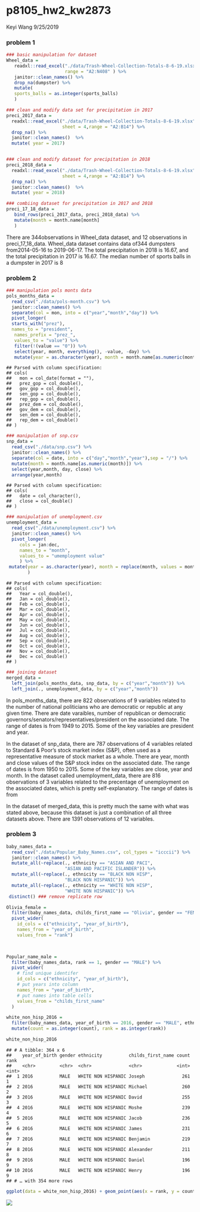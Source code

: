 p8105\_hw2\_kw2873
================
Keyi Wang
9/25/2019

### problem 1

``` r
### basic manipulation for dataset
Wheel_data = 
   readxl::read_excel("./data/Trash-Wheel-Collection-Totals-8-6-19.xlsx",sheet = 1,
                      range = "A2:N408" ) %>%
   janitor::clean_names() %>%
   drop_na(dumpster) %>%
   mutate(
   sports_balls = as.integer(sports_balls) 
   )
```

``` r
### clean and modify data set for precipitation in 2017
preci_2017_data =
  readxl::read_excel("./data/Trash-Wheel-Collection-Totals-8-6-19.xlsx",
                     sheet = 4,range = "A2:B14") %>%
  drop_na() %>%
  janitor::clean_names()  %>%
  mutate( year = 2017) 


### clean and modify dataset for precipitation in 2018
preci_2018_data =
  readxl::read_excel("./data/Trash-Wheel-Collection-Totals-8-6-19.xlsx",
                     sheet = 4,range = "A2:B14") %>%
  drop_na() %>%
  janitor::clean_names()  %>%
  mutate( year = 2018) 

### combiing dataset for precipitation in 2017 and 2018 
preci_17_18_data =
   bind_rows(preci_2017_data, preci_2018_data) %>%
   mutate(month = month.name[month]
   )
```

There are 344observations in Wheel\_data dataset, and 12 observations in
preci\_17\_18\_data. Wheel\_data dataset contains data of344 dumpsters
from2014-05-16 to 2019-06-17. The total precipitation in 2018 is 16.67,
and the total precipitation in 2017 is 16.67. The median number of
sports balls in a dumpster in 2017 is 8

### problem 2

``` r
### manipulation pols monts data
pols_months_data = 
  read_csv("./data/pols-month.csv") %>%
  janitor::clean_names() %>%
  separate(col = mon, into = c("year","month","day")) %>%
  pivot_longer(
  starts_with("prez"),
  names_to = "president",
   names_prefix = "prez_",
   values_to = "value") %>%
   filter(!(value == "0")) %>%   
   select(year, month, everything(), -value, -day) %>%
   mutate(year = as.character(year), month = month.name[as.numeric(month)])
```

    ## Parsed with column specification:
    ## cols(
    ##   mon = col_date(format = ""),
    ##   prez_gop = col_double(),
    ##   gov_gop = col_double(),
    ##   sen_gop = col_double(),
    ##   rep_gop = col_double(),
    ##   prez_dem = col_double(),
    ##   gov_dem = col_double(),
    ##   sen_dem = col_double(),
    ##   rep_dem = col_double()
    ## )

``` r
### manipulation of snp.csv
snp_data = 
  read_csv("./data/snp.csv") %>%
  janitor::clean_names() %>%
  separate(col = date, into = c("day","month","year"),sep = "/") %>%
  mutate(month = month.name[as.numeric(month)]) %>%
  select(year,month, day, close) %>%
  arrange(year,month)
```

    ## Parsed with column specification:
    ## cols(
    ##   date = col_character(),
    ##   close = col_double()
    ## )

``` r
### manipulation of unemployment.csv
unemployment_data = 
  read_csv("./data/unemployment.csv") %>%
  janitor::clean_names() %>%
  pivot_longer(
     cols = jan:dec,
     names_to = "month",
     values_to = "umemployment value"
     ) %>%
 mutate(year = as.character(year), month = replace(month, values = month.name),
        )
```

    ## Parsed with column specification:
    ## cols(
    ##   Year = col_double(),
    ##   Jan = col_double(),
    ##   Feb = col_double(),
    ##   Mar = col_double(),
    ##   Apr = col_double(),
    ##   May = col_double(),
    ##   Jun = col_double(),
    ##   Jul = col_double(),
    ##   Aug = col_double(),
    ##   Sep = col_double(),
    ##   Oct = col_double(),
    ##   Nov = col_double(),
    ##   Dec = col_double()
    ## )

``` r
### joining dataset
merged_data = 
  left_join(pols_months_data, snp_data, by = c("year","month")) %>% 
  left_join(., unemployment_data, by = c("year","month"))
```

In pols\_months\_data, there are 822 observations of 9 variables related
to the number of national politicians who are democratic or republic at
any given time. There are date varaibles, number of republican or
democratic governors/senators/representatives/president on the
associated date. The range of dates is from 1949 to 2015. Some of the
key variables are president and year.

In the dataset of snp\_data, there are 787 observations of 4 variables
related to Standard & Poor’s stock market index (S\&P), often used as a
representative measure of stock market as a whole. There are year, month
and close values of the S\&P stock index on the associated date. The
range of dates is from 1950 to 2015. Some of the key variables are
close, year and month. In the dataset called unemployment\_data, there
are 816 observations of 3 variables related to the precentage of
unemployment on the associated dates, which is pretty self-explanatory.
The range of dates is from

In the dataset of merged\_data, this is pretty much the same with what
was stated above, because this dataset is just a combination of all
three datasets above. There are 1391 observations of 12 variables.

### problem 3

``` r
baby_names_data = 
  read_csv("./data/Popular_Baby_Names.csv", col_types = "icccii") %>% 
  janitor::clean_names() %>%
  mutate_all(~replace(., ethnicity == "ASIAN AND PACI", 
                      "ASIAN AND PACIFIC ISLANDER")) %>% 
  mutate_all(~replace(., ethnicity == "BLACK NON HISP", 
                      "BLACK NON HISPANIC")) %>% 
  mutate_all(~replace(., ethnicity == "WHITE NON HISP", 
                      "WHITE NON HISPANIC")) %>% 
 distinct() ### remove replicate row

Olivia_female =
  filter(baby_names_data, childs_first_name == "Olivia", gender == "FEMALE") %>% 
  pivot_wider(
    id_cols = c("ethnicity", "year_of_birth"),
    names_from = "year_of_birth",
    values_from = "rank")
  


Popular_name_male = 
  filter(baby_names_data, rank == 1, gender == "MALE") %>% 
  pivot_wider(
    # find unique identifer
    id_cols = c("ethnicity", "year_of_birth"),
    # put years into column
    names_from = "year_of_birth",
    # put names into table cells
    values_from = "childs_first_name"
  )

white_non_hisp_2016 = 
  filter(baby_names_data, year_of_birth == 2016, gender == "MALE", ethnicity == "WHITE NON HISPANIC") %>% 
  mutate(count = as.integer(count), rank = as.integer(rank))

white_non_hisp_2016
```

    ## # A tibble: 364 x 6
    ##    year_of_birth gender ethnicity          childs_first_name count  rank
    ##    <chr>         <chr>  <chr>              <chr>             <int> <int>
    ##  1 2016          MALE   WHITE NON HISPANIC Joseph              261     1
    ##  2 2016          MALE   WHITE NON HISPANIC Michael             260     2
    ##  3 2016          MALE   WHITE NON HISPANIC David               255     3
    ##  4 2016          MALE   WHITE NON HISPANIC Moshe               239     4
    ##  5 2016          MALE   WHITE NON HISPANIC Jacob               236     5
    ##  6 2016          MALE   WHITE NON HISPANIC James               231     6
    ##  7 2016          MALE   WHITE NON HISPANIC Benjamin            219     7
    ##  8 2016          MALE   WHITE NON HISPANIC Alexander           211     8
    ##  9 2016          MALE   WHITE NON HISPANIC Daniel              196     9
    ## 10 2016          MALE   WHITE NON HISPANIC Henry               196     9
    ## # … with 354 more rows

``` r
ggplot(data = white_non_hisp_2016) + geom_point(aes(x = rank, y = count))
```

![](p8105_hw2_kw2873_files/figure-gfm/unnamed-chunk-4-1.png)<!-- -->

